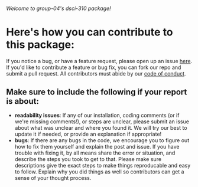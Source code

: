 ###### Welcome to group-04's dsci-310 package! 

# Here's how you can contribute to this package: 

If you notice a bug, or have a feature request, please open up an issue [here](https://github.com/annabelle-ep/dsci-310-group-04/issues).
If you'd like to contribute a feature or bug fix, you can fork our repo and submit a pull request.
All contributors must abide by our [code of conduct](CODE_OF_CONDUCT.md).

## Make sure to include the following if your report is about: 
- **readability issues**: If any of our installation, coding comments (or if we're missing comments!), or steps are unclear, please submit an issue about what was unclear and where you found it. We will try our best to update it if needed, or provide an explanation if appropriate!
- **bugs**: If there are any bugs in the code, we encourage you to figure out how to fix them yourself and explain the post and issue. If you have trouble with fixing it, by all means share the error or situation, and describe the steps you took to get to that. Please make sure descriptions give the exact steps to make things reproducable and easy to follow. Explain why you did things as well so contributors can get a sense of your thought process. 
